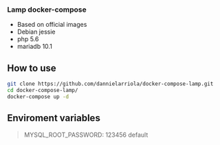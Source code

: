 ### Lamp docker-compose 

- Based on official images
- Debian jessie
- php 5.6
- mariadb 10.1


## How to use

```bash
git clone https://github.com/dannielarriola/docker-compose-lamp.git
cd docker-compose-lamp/
docker-compose up -d
```

## Enviroment variables

>MYSQL_ROOT_PASSWORD: 123456 default
